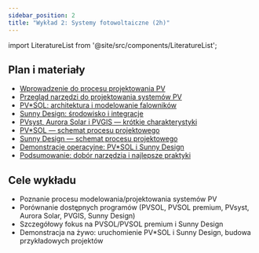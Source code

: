 ```yaml
---
sidebar_position: 2
title: "Wykład 2: Systemy fotowoltaiczne (2h)"
---
```

import LiteratureList from '@site/src/components/LiteratureList';

## Plan i materiały

- [Wprowadzenie do procesu projektowania PV](./01-wprowadzenie-do-projektowania-pv)
- [Przegląd narzędzi do projektowania systemów PV](./02-przeglad-narzedzi-pv)
- [PV*SOL: architektura i modelowanie falowników](./03-pvsol-architektura-i-modele)
- [Sunny Design: środowisko i integracje](./04-sunny-design-srodowisko-i-integracje)
- [PVsyst, Aurora Solar i PVGIS — krótkie charakterystyki](./05-inne-narzedzia-pvsyst-aurora-pvgis)
- [PV*SOL — schemat procesu projektowego](./06-proces-pvsol-kroki)
- [Sunny Design — schemat procesu projektowego](./07-proces-sunny-design-kroki)
- [Demonstracje operacyjne: PV*SOL i Sunny Design](./08-demonstracje-operacyjne)
- [Podsumowanie: dobór narzędzia i najlepsze praktyki](./09-podsumowanie)

## Cele wykładu

- Poznanie procesu modelowania/projektowania systemów PV
- Porównanie dostępnych programów (PVSOL, PVSOL premium, PVsyst, Aurora Solar, PVGIS, Sunny Design)
- Szczegółowy fokus na PVSOL/PVSOL premium i Sunny Design
- Demonstracja na żywo: uruchomienie PV*SOL i Sunny Design, budowa przykładowych projektów

<LiteratureList section="wyklad-02" />
